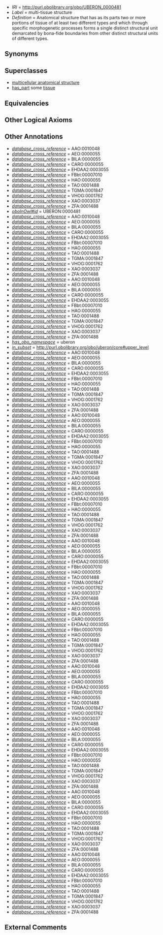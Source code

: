  * *IRI* = http://purl.obolibrary.org/obo/UBERON_0000481
 * *Label* = multi-tissue structure
 * *Definition* = Anatomical structure that has as its parts two or more portions of tissue of at least two different types and which through specific morphogenetic processes forms a single distinct structural unit demarcated by bona-fide boundaries from other distinct structural units of different types.

## Synonyms


## Superclasses

 * [multicellular anatomical structure](../../UBERON/00/UBERON_0010000.md)
 * [has_part](../../BFO/51/BFO_0000051.md) some [tissue](../../UBERON/79/UBERON_0000479.md)

## Equivalencies


## Other Logical Axioms


## Other Annotations

 * *[database_cross_reference](../../ef/oboInOwl#hasDbXref.md)* = AAO:0010048
 * *[database_cross_reference](../../ef/oboInOwl#hasDbXref.md)* = AEO:0000055
 * *[database_cross_reference](../../ef/oboInOwl#hasDbXref.md)* = BILA:0000055
 * *[database_cross_reference](../../ef/oboInOwl#hasDbXref.md)* = CARO:0000055
 * *[database_cross_reference](../../ef/oboInOwl#hasDbXref.md)* = EHDAA2:0003055
 * *[database_cross_reference](../../ef/oboInOwl#hasDbXref.md)* = FBbt:00007010
 * *[database_cross_reference](../../ef/oboInOwl#hasDbXref.md)* = HAO:0000055
 * *[database_cross_reference](../../ef/oboInOwl#hasDbXref.md)* = TAO:0001488
 * *[database_cross_reference](../../ef/oboInOwl#hasDbXref.md)* = TGMA:0001847
 * *[database_cross_reference](../../ef/oboInOwl#hasDbXref.md)* = VHOG:0001762
 * *[database_cross_reference](../../ef/oboInOwl#hasDbXref.md)* = XAO:0003037
 * *[database_cross_reference](../../ef/oboInOwl#hasDbXref.md)* = ZFA:0001488
 * *[oboInOwl#id](../../id/oboInOwl#id.md)* = UBERON:0000481
 * *[database_cross_reference](../../ef/oboInOwl#hasDbXref.md)* = AAO:0010048
 * *[database_cross_reference](../../ef/oboInOwl#hasDbXref.md)* = AEO:0000055
 * *[database_cross_reference](../../ef/oboInOwl#hasDbXref.md)* = BILA:0000055
 * *[database_cross_reference](../../ef/oboInOwl#hasDbXref.md)* = CARO:0000055
 * *[database_cross_reference](../../ef/oboInOwl#hasDbXref.md)* = EHDAA2:0003055
 * *[database_cross_reference](../../ef/oboInOwl#hasDbXref.md)* = FBbt:00007010
 * *[database_cross_reference](../../ef/oboInOwl#hasDbXref.md)* = HAO:0000055
 * *[database_cross_reference](../../ef/oboInOwl#hasDbXref.md)* = TAO:0001488
 * *[database_cross_reference](../../ef/oboInOwl#hasDbXref.md)* = TGMA:0001847
 * *[database_cross_reference](../../ef/oboInOwl#hasDbXref.md)* = VHOG:0001762
 * *[database_cross_reference](../../ef/oboInOwl#hasDbXref.md)* = XAO:0003037
 * *[database_cross_reference](../../ef/oboInOwl#hasDbXref.md)* = ZFA:0001488
 * *[database_cross_reference](../../ef/oboInOwl#hasDbXref.md)* = AAO:0010048
 * *[database_cross_reference](../../ef/oboInOwl#hasDbXref.md)* = AEO:0000055
 * *[database_cross_reference](../../ef/oboInOwl#hasDbXref.md)* = BILA:0000055
 * *[database_cross_reference](../../ef/oboInOwl#hasDbXref.md)* = CARO:0000055
 * *[database_cross_reference](../../ef/oboInOwl#hasDbXref.md)* = EHDAA2:0003055
 * *[database_cross_reference](../../ef/oboInOwl#hasDbXref.md)* = FBbt:00007010
 * *[database_cross_reference](../../ef/oboInOwl#hasDbXref.md)* = HAO:0000055
 * *[database_cross_reference](../../ef/oboInOwl#hasDbXref.md)* = TAO:0001488
 * *[database_cross_reference](../../ef/oboInOwl#hasDbXref.md)* = TGMA:0001847
 * *[database_cross_reference](../../ef/oboInOwl#hasDbXref.md)* = VHOG:0001762
 * *[database_cross_reference](../../ef/oboInOwl#hasDbXref.md)* = XAO:0003037
 * *[database_cross_reference](../../ef/oboInOwl#hasDbXref.md)* = ZFA:0001488
 * *[has_obo_namespace](../../ce/oboInOwl#hasOBONamespace.md)* = uberon
 * *[in_subset](../../et/oboInOwl#inSubset.md)* = http://purl.obolibrary.org/obo/uberon/core#upper_level
 * *[database_cross_reference](../../ef/oboInOwl#hasDbXref.md)* = AAO:0010048
 * *[database_cross_reference](../../ef/oboInOwl#hasDbXref.md)* = AEO:0000055
 * *[database_cross_reference](../../ef/oboInOwl#hasDbXref.md)* = BILA:0000055
 * *[database_cross_reference](../../ef/oboInOwl#hasDbXref.md)* = CARO:0000055
 * *[database_cross_reference](../../ef/oboInOwl#hasDbXref.md)* = EHDAA2:0003055
 * *[database_cross_reference](../../ef/oboInOwl#hasDbXref.md)* = FBbt:00007010
 * *[database_cross_reference](../../ef/oboInOwl#hasDbXref.md)* = HAO:0000055
 * *[database_cross_reference](../../ef/oboInOwl#hasDbXref.md)* = TAO:0001488
 * *[database_cross_reference](../../ef/oboInOwl#hasDbXref.md)* = TGMA:0001847
 * *[database_cross_reference](../../ef/oboInOwl#hasDbXref.md)* = VHOG:0001762
 * *[database_cross_reference](../../ef/oboInOwl#hasDbXref.md)* = XAO:0003037
 * *[database_cross_reference](../../ef/oboInOwl#hasDbXref.md)* = ZFA:0001488
 * *[database_cross_reference](../../ef/oboInOwl#hasDbXref.md)* = AAO:0010048
 * *[database_cross_reference](../../ef/oboInOwl#hasDbXref.md)* = AEO:0000055
 * *[database_cross_reference](../../ef/oboInOwl#hasDbXref.md)* = BILA:0000055
 * *[database_cross_reference](../../ef/oboInOwl#hasDbXref.md)* = CARO:0000055
 * *[database_cross_reference](../../ef/oboInOwl#hasDbXref.md)* = EHDAA2:0003055
 * *[database_cross_reference](../../ef/oboInOwl#hasDbXref.md)* = FBbt:00007010
 * *[database_cross_reference](../../ef/oboInOwl#hasDbXref.md)* = HAO:0000055
 * *[database_cross_reference](../../ef/oboInOwl#hasDbXref.md)* = TAO:0001488
 * *[database_cross_reference](../../ef/oboInOwl#hasDbXref.md)* = TGMA:0001847
 * *[database_cross_reference](../../ef/oboInOwl#hasDbXref.md)* = VHOG:0001762
 * *[database_cross_reference](../../ef/oboInOwl#hasDbXref.md)* = XAO:0003037
 * *[database_cross_reference](../../ef/oboInOwl#hasDbXref.md)* = ZFA:0001488
 * *[database_cross_reference](../../ef/oboInOwl#hasDbXref.md)* = AAO:0010048
 * *[database_cross_reference](../../ef/oboInOwl#hasDbXref.md)* = AEO:0000055
 * *[database_cross_reference](../../ef/oboInOwl#hasDbXref.md)* = BILA:0000055
 * *[database_cross_reference](../../ef/oboInOwl#hasDbXref.md)* = CARO:0000055
 * *[database_cross_reference](../../ef/oboInOwl#hasDbXref.md)* = EHDAA2:0003055
 * *[database_cross_reference](../../ef/oboInOwl#hasDbXref.md)* = FBbt:00007010
 * *[database_cross_reference](../../ef/oboInOwl#hasDbXref.md)* = HAO:0000055
 * *[database_cross_reference](../../ef/oboInOwl#hasDbXref.md)* = TAO:0001488
 * *[database_cross_reference](../../ef/oboInOwl#hasDbXref.md)* = TGMA:0001847
 * *[database_cross_reference](../../ef/oboInOwl#hasDbXref.md)* = VHOG:0001762
 * *[database_cross_reference](../../ef/oboInOwl#hasDbXref.md)* = XAO:0003037
 * *[database_cross_reference](../../ef/oboInOwl#hasDbXref.md)* = ZFA:0001488
 * *[database_cross_reference](../../ef/oboInOwl#hasDbXref.md)* = AAO:0010048
 * *[database_cross_reference](../../ef/oboInOwl#hasDbXref.md)* = AEO:0000055
 * *[database_cross_reference](../../ef/oboInOwl#hasDbXref.md)* = BILA:0000055
 * *[database_cross_reference](../../ef/oboInOwl#hasDbXref.md)* = CARO:0000055
 * *[database_cross_reference](../../ef/oboInOwl#hasDbXref.md)* = EHDAA2:0003055
 * *[database_cross_reference](../../ef/oboInOwl#hasDbXref.md)* = FBbt:00007010
 * *[database_cross_reference](../../ef/oboInOwl#hasDbXref.md)* = HAO:0000055
 * *[database_cross_reference](../../ef/oboInOwl#hasDbXref.md)* = TAO:0001488
 * *[database_cross_reference](../../ef/oboInOwl#hasDbXref.md)* = TGMA:0001847
 * *[database_cross_reference](../../ef/oboInOwl#hasDbXref.md)* = VHOG:0001762
 * *[database_cross_reference](../../ef/oboInOwl#hasDbXref.md)* = XAO:0003037
 * *[database_cross_reference](../../ef/oboInOwl#hasDbXref.md)* = ZFA:0001488
 * *[database_cross_reference](../../ef/oboInOwl#hasDbXref.md)* = AAO:0010048
 * *[database_cross_reference](../../ef/oboInOwl#hasDbXref.md)* = AEO:0000055
 * *[database_cross_reference](../../ef/oboInOwl#hasDbXref.md)* = BILA:0000055
 * *[database_cross_reference](../../ef/oboInOwl#hasDbXref.md)* = CARO:0000055
 * *[database_cross_reference](../../ef/oboInOwl#hasDbXref.md)* = EHDAA2:0003055
 * *[database_cross_reference](../../ef/oboInOwl#hasDbXref.md)* = FBbt:00007010
 * *[database_cross_reference](../../ef/oboInOwl#hasDbXref.md)* = HAO:0000055
 * *[database_cross_reference](../../ef/oboInOwl#hasDbXref.md)* = TAO:0001488
 * *[database_cross_reference](../../ef/oboInOwl#hasDbXref.md)* = TGMA:0001847
 * *[database_cross_reference](../../ef/oboInOwl#hasDbXref.md)* = VHOG:0001762
 * *[database_cross_reference](../../ef/oboInOwl#hasDbXref.md)* = XAO:0003037
 * *[database_cross_reference](../../ef/oboInOwl#hasDbXref.md)* = ZFA:0001488
 * *[database_cross_reference](../../ef/oboInOwl#hasDbXref.md)* = AAO:0010048
 * *[database_cross_reference](../../ef/oboInOwl#hasDbXref.md)* = AEO:0000055
 * *[database_cross_reference](../../ef/oboInOwl#hasDbXref.md)* = BILA:0000055
 * *[database_cross_reference](../../ef/oboInOwl#hasDbXref.md)* = CARO:0000055
 * *[database_cross_reference](../../ef/oboInOwl#hasDbXref.md)* = EHDAA2:0003055
 * *[database_cross_reference](../../ef/oboInOwl#hasDbXref.md)* = FBbt:00007010
 * *[database_cross_reference](../../ef/oboInOwl#hasDbXref.md)* = HAO:0000055
 * *[database_cross_reference](../../ef/oboInOwl#hasDbXref.md)* = TAO:0001488
 * *[database_cross_reference](../../ef/oboInOwl#hasDbXref.md)* = TGMA:0001847
 * *[database_cross_reference](../../ef/oboInOwl#hasDbXref.md)* = VHOG:0001762
 * *[database_cross_reference](../../ef/oboInOwl#hasDbXref.md)* = XAO:0003037
 * *[database_cross_reference](../../ef/oboInOwl#hasDbXref.md)* = ZFA:0001488
 * *[database_cross_reference](../../ef/oboInOwl#hasDbXref.md)* = AAO:0010048
 * *[database_cross_reference](../../ef/oboInOwl#hasDbXref.md)* = AEO:0000055
 * *[database_cross_reference](../../ef/oboInOwl#hasDbXref.md)* = BILA:0000055
 * *[database_cross_reference](../../ef/oboInOwl#hasDbXref.md)* = CARO:0000055
 * *[database_cross_reference](../../ef/oboInOwl#hasDbXref.md)* = EHDAA2:0003055
 * *[database_cross_reference](../../ef/oboInOwl#hasDbXref.md)* = FBbt:00007010
 * *[database_cross_reference](../../ef/oboInOwl#hasDbXref.md)* = HAO:0000055
 * *[database_cross_reference](../../ef/oboInOwl#hasDbXref.md)* = TAO:0001488
 * *[database_cross_reference](../../ef/oboInOwl#hasDbXref.md)* = TGMA:0001847
 * *[database_cross_reference](../../ef/oboInOwl#hasDbXref.md)* = VHOG:0001762
 * *[database_cross_reference](../../ef/oboInOwl#hasDbXref.md)* = XAO:0003037
 * *[database_cross_reference](../../ef/oboInOwl#hasDbXref.md)* = ZFA:0001488
 * *[database_cross_reference](../../ef/oboInOwl#hasDbXref.md)* = AAO:0010048
 * *[database_cross_reference](../../ef/oboInOwl#hasDbXref.md)* = AEO:0000055
 * *[database_cross_reference](../../ef/oboInOwl#hasDbXref.md)* = BILA:0000055
 * *[database_cross_reference](../../ef/oboInOwl#hasDbXref.md)* = CARO:0000055
 * *[database_cross_reference](../../ef/oboInOwl#hasDbXref.md)* = EHDAA2:0003055
 * *[database_cross_reference](../../ef/oboInOwl#hasDbXref.md)* = FBbt:00007010
 * *[database_cross_reference](../../ef/oboInOwl#hasDbXref.md)* = HAO:0000055
 * *[database_cross_reference](../../ef/oboInOwl#hasDbXref.md)* = TAO:0001488
 * *[database_cross_reference](../../ef/oboInOwl#hasDbXref.md)* = TGMA:0001847
 * *[database_cross_reference](../../ef/oboInOwl#hasDbXref.md)* = VHOG:0001762
 * *[database_cross_reference](../../ef/oboInOwl#hasDbXref.md)* = XAO:0003037
 * *[database_cross_reference](../../ef/oboInOwl#hasDbXref.md)* = ZFA:0001488
 * *[database_cross_reference](../../ef/oboInOwl#hasDbXref.md)* = AAO:0010048
 * *[database_cross_reference](../../ef/oboInOwl#hasDbXref.md)* = AEO:0000055
 * *[database_cross_reference](../../ef/oboInOwl#hasDbXref.md)* = BILA:0000055
 * *[database_cross_reference](../../ef/oboInOwl#hasDbXref.md)* = CARO:0000055
 * *[database_cross_reference](../../ef/oboInOwl#hasDbXref.md)* = EHDAA2:0003055
 * *[database_cross_reference](../../ef/oboInOwl#hasDbXref.md)* = FBbt:00007010
 * *[database_cross_reference](../../ef/oboInOwl#hasDbXref.md)* = HAO:0000055
 * *[database_cross_reference](../../ef/oboInOwl#hasDbXref.md)* = TAO:0001488
 * *[database_cross_reference](../../ef/oboInOwl#hasDbXref.md)* = TGMA:0001847
 * *[database_cross_reference](../../ef/oboInOwl#hasDbXref.md)* = VHOG:0001762
 * *[database_cross_reference](../../ef/oboInOwl#hasDbXref.md)* = XAO:0003037
 * *[database_cross_reference](../../ef/oboInOwl#hasDbXref.md)* = ZFA:0001488

## External Comments


